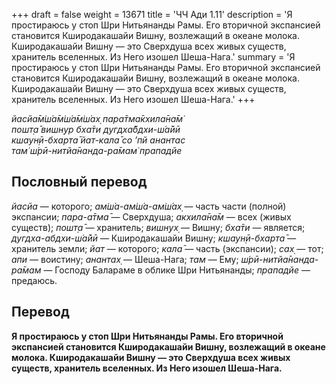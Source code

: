 +++
draft = false
weight = 13671
title = 'ЧЧ Ади 1.11'
description = 'Я простираюсь у стоп Шри Нитьянанды Рамы. Его вторичной экспансией становится Кширодакашайи Вишну, возлежащий в океане молока. Кширодакашайи Вишну — это Сверхдуша всех живых существ, хранитель вселенных. Из Него изошел Шеша-Нага.'
summary = 'Я простираюсь у стоп Шри Нитьянанды Рамы. Его вторичной экспансией становится Кширодакашайи Вишну, возлежащий в океане молока. Кширодакашайи Вишну — это Сверхдуша всех живых существ, хранитель вселенных. Из Него изошел Шеша-Нага.'
+++

_йасйа̄м̇ш́а̄м̇ш́а̄м̇ш́ах̣ пара̄тма̄кхила̄на̄м̇  
пошт̣а̄ вишн̣ур бха̄ти дугдха̄бдхи-ш́а̄йӣ  
кшаун̣ӣ-бхарта̄ йат-кала̄ со ’пй анантас  
там̇ ш́рӣ-нитйа̄нанда-ра̄мам̇ прападйе_

## Пословный перевод

_йасйа_ — которого; _ам̇ш́а_\-_ам̇ш́а_\-_ам̇ш́ах̣_ — часть части (полной) экспансии; _пара_\-_а̄тма̄_ — Сверхдуша; _акхила̄на̄м_ — всех (живых существ); _пошт̣а̄_ — хранитель; _вишн̣ух̣_ — Вишну; _бха̄ти_ — является; _дугдха_\-_абдхи_\-_ш́а̄йӣ_ — Кширодакашайи Вишну; _кшаун̣ӣ_\-_бхарта̄_ — хранитель земли; _йат_ — которого; _кала̄_ — часть (экспансии); _сах̣_ — тот; _апи_ — воистину; _анантах̣_ — Шеша-Нага; _там_ — Ему; _ш́рӣ_\-_нитйа̄нанда_\-_ра̄мам_ — Господу Балараме в облике Шри Нитьянанды; _прападйе_ — предаюсь.

## Перевод

**Я простираюсь у стоп Шри Нитьянанды Рамы. Его вторичной экспансией становится Кширодакашайи Вишну, возлежащий в океане молока. Кширодакашайи Вишну — это Сверхдуша всех живых существ, хранитель вселенных. Из Него изошел Шеша-Нага.**
